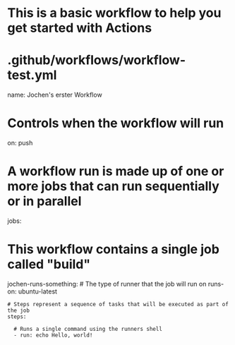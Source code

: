 # This is a basic workflow to help you get started with Actions
# .github/workflows/workflow-test.yml 

name: Jochen's erster Workflow 

# Controls when the workflow will run
on: push

# A workflow run is made up of one or more jobs that can run sequentially or in parallel
jobs:
  # This workflow contains a single job called "build"
  jochen-runs-something:
    # The type of runner that the job will run on
    runs-on: ubuntu-latest

    # Steps represent a sequence of tasks that will be executed as part of the job
    steps:

      # Runs a single command using the runners shell
      - run: echo Hello, world!
